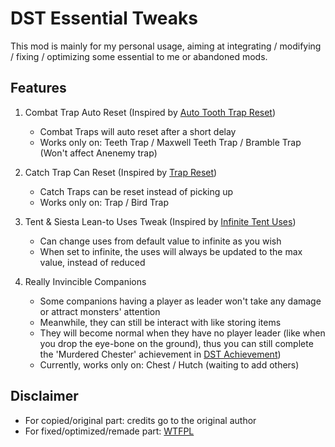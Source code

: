 # DST Essential Tweaks

This mod is mainly for my personal usage, aiming at integrating / modifying / fixing / optimizing some essential to me or abandoned mods.

## Features

1. Combat Trap Auto Reset (Inspired by [Auto Tooth Trap Reset](https://steamcommunity.com/sharedfiles/filedetails/?id=588560555))

    - Combat Traps will auto reset after a short delay
    - Works only on: Teeth Trap / Maxwell Teeth Trap / Bramble Trap (Won't affect Anenemy trap)

1. Catch Trap Can Reset (Inspired by [Trap Reset](https://steamcommunity.com/sharedfiles/filedetails/?id=679636739))

    - Catch Traps can be reset instead of picking up
    - Works only on: Trap / Bird Trap

1. Tent & Siesta Lean-to Uses Tweak (Inspired by [Infinite Tent Uses](https://steamcommunity.com/sharedfiles/filedetails/?id=356930882))

    - Can change uses from default value to infinite as you wish
    - When set to infinite, the uses will always be updated to the max value, instead of reduced

1. Really Invincible Companions

    - Some companions having a player as leader won't take any damage or attract monsters' attention
    - Meanwhile, they can still be interact with like storing items
    - They will become normal when they have no player leader (like when you drop the eye-bone on the ground), thus you can still complete the 'Murdered Chester' achievement in [DST Achievement](https://steamcommunity.com/sharedfiles/filedetails/?id=1084023218))
    - Currently, works only on: Chest / Hutch (waiting to add others)

## Disclaimer

- For copied/original part: credits go to the original author
- For fixed/optimized/remade part: [WTFPL](http://www.wtfpl.net/)
